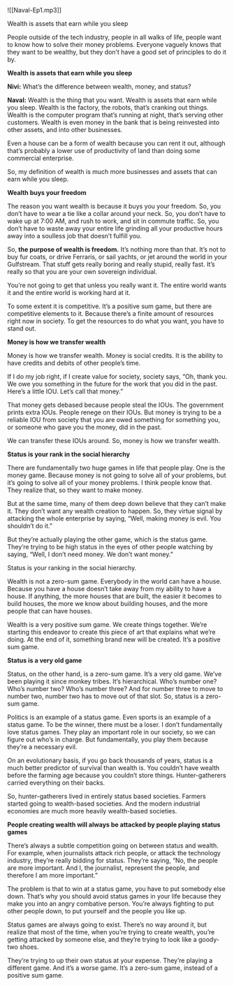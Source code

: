
![[Naval-Ep1.mp3]]

Wealth is assets that earn while you sleep

People outside of the tech industry, people in all walks of life, people want to know how to solve their money problems. Everyone vaguely knows that they want to be wealthy, but they don’t have a good set of principles to do it by.

**Wealth is assets that earn while you sleep**

**Nivi:** What’s the difference between wealth, money, and status?

**Naval:** Wealth is the thing that you want. Wealth is assets that earn while you sleep. Wealth is the factory, the robots, that’s cranking out things. Wealth is the computer program that’s running at night, that’s serving other customers. Wealth is even money in the bank that is being reinvested into other assets, and into other businesses.

Even a house can be a form of wealth because you can rent it out, although that’s probably a lower use of productivity of land than doing some commercial enterprise.

So, my definition of wealth is much more businesses and assets that can earn while you sleep.

**Wealth buys your freedom**

The reason you want wealth is because it buys you your freedom. So, you don’t have to wear a tie like a collar around your neck. So, you don’t have to wake up at 7:00 AM, and rush to work, and sit in commute traffic. So, you don’t have to waste away your entire life grinding all your productive hours away into a soulless job that doesn’t fulfill you.

So, **the purpose of wealth is freedom.** It’s nothing more than that. It’s not to buy fur coats, or drive Ferraris, or sail yachts, or jet around the world in your Gulfstream. That stuff gets really boring and really stupid, really fast. It’s really so that you are your own sovereign individual.

You’re not going to get that unless you really want it. The entire world wants it and the entire world is working hard at it.

To some extent it is competitive. It’s a positive sum game, but there are competitive elements to it. Because there’s a finite amount of resources right now in society. To get the resources to do what you want, you have to stand out.

**Money is how we transfer wealth**

Money is how we transfer wealth. Money is social credits. It is the ability to have credits and debits of other people’s time.

If I do my job right, if I create value for society, society says, “Oh, thank you. We owe you something in the future for the work that you did in the past. Here’s a little IOU. Let’s call that money.”

That money gets debased because people steal the IOUs. The government prints extra IOUs. People renege on their IOUs. But money is trying to be a reliable IOU from society that you are owed something for something you, or someone who gave you the money, did in the past.

We can transfer these IOUs around. So, money is how we transfer wealth.

**Status is your rank in the social hierarchy**

There are fundamentally two huge games in life that people play. One is the money game. Because money is not going to solve all of your problems, but it’s going to solve all of your money problems. I think people know that. They realize that, so they want to make money.

But at the same time, many of them deep down believe that they can’t make it. They don’t want any wealth creation to happen. So, they virtue signal by attacking the whole enterprise by saying, “Well, making money is evil. You shouldn’t do it.”

But they’re actually playing the other game, which is the status game. They’re trying to be high status in the eyes of other people watching by saying, “Well, I don’t need money. We don’t want money.”

Status is your ranking in the social hierarchy.

Wealth is not a zero-sum game. Everybody in the world can have a house. Because you have a house doesn’t take away from my ability to have a house. If anything, the more houses that are built, the easier it becomes to build houses, the more we know about building houses, and the more people that can have houses.

Wealth is a very positive sum game. We create things together. We’re starting this endeavor to create this piece of art that explains what we’re doing. At the end of it, something brand new will be created. It’s a positive sum game.

**Status is a very old game**

Status, on the other hand, is a zero-sum game. It’s a very old game. We’ve been playing it since monkey tribes. It’s hierarchical. Who’s number one? Who’s number two? Who’s number three? And for number three to move to number two, number two has to move out of that slot. So, status is a zero-sum game.

Politics is an example of a status game. Even sports is an example of a status game. To be the winner, there must be a loser. I don’t fundamentally love status games. They play an important role in our society, so we can figure out who’s in charge. But fundamentally, you play them because they’re a necessary evil.

On an evolutionary basis, if you go back thousands of years, status is a much better predictor of survival than wealth is. You couldn’t have wealth before the farming age because you couldn’t store things. Hunter-gatherers carried everything on their backs.

So, hunter-gatherers lived in entirely status based societies. Farmers started going to wealth-based societies. And the modern industrial economies are much more heavily wealth-based societies.

**People creating wealth will always be attacked by people playing status games**

There’s always a subtle competition going on between status and wealth. For example, when journalists attack rich people, or attack the technology industry, they’re really bidding for status. They’re saying, “No, the people are more important. And I, the journalist, represent the people, and therefore I am more important.”

The problem is that to win at a status game, you have to put somebody else down. That’s why you should avoid status games in your life because they make you into an angry combative person. You’re always fighting to put other people down, to put yourself and the people you like up.

Status games are always going to exist. There’s no way around it, but realize that most of the time, when you’re trying to create wealth, you’re getting attacked by someone else, and they’re trying to look like a goody-two shoes.

They’re trying to up their own status at your expense. They’re playing a different game. And it’s a worse game. It’s a zero-sum game, instead of a positive sum game.